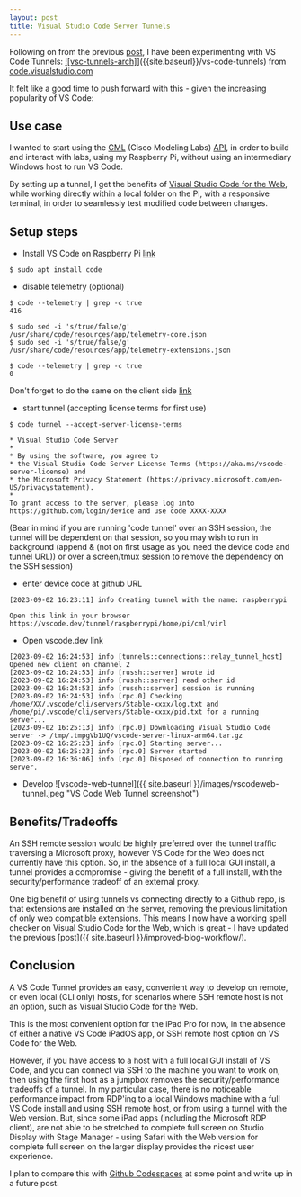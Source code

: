 ```yaml
---
layout: post
title: Visual Studio Code Server Tunnels
---
```


Following on from the previous [post]({{site.baseurl}}/improved-blog-workflow/), I have been experimenting with VS Code Tunnels:
[![vsc-tunnels-arch]](https://code.visualstudio.com/assets/docs/remote/vscode-server/server-arch-latest.png)]({{site.baseurl}}/vs-code-tunnels)
from [code.visualstudio.com](https://code.visualstudio.com/docs/remote/vscode-server)

It felt like a good time to push forward with this - given the increasing popularity of VS Code:
<blockquote class="twitter-tweet" data-lang="en"><p lang="en" dir="ltr"></p>
<a href="https://twitter.com/driscollis/status/1696897522122326159"></a>
</blockquote> <script async src="//platform.twitter.com/widgets.js" charset="utf-8"></script>

## Use case
I wanted to start using the [CML](https://www.cisco.com/c/en/us/products/cloud-systems-management/modeling-labs/index.html#~overview) (Cisco Modeling Labs) [API](https://developer.cisco.com/docs/virl2-client/), in order to build and interact with labs, using my Raspberry Pi, without using an intermediary Windows host to run VS Code.

By setting up a tunnel, I get the benefits of [Visual Studio Code for the Web](https://code.visualstudio.com/docs/editor/vscode-web), while working directly within a local folder on the Pi, with a responsive terminal, in order to seamlessly test modified code between changes.

## Setup steps
- Install VS Code on Raspberry Pi [link](https://code.visualstudio.com/docs/setup/raspberry-pi)

```
$ sudo apt install code
```

- disable telemetry (optional)

```
$ code --telemetry | grep -c true
416

$ sudo sed -i 's/true/false/g' /usr/share/code/resources/app/telemetry-core.json
$ sudo sed -i 's/true/false/g' /usr/share/code/resources/app/telemetry-extensions.json

$ code --telemetry | grep -c true
0
```

Don't forget to do the same on the client side [link](https://code.visualstudio.com/docs/getstarted/telemetry#_disable-telemetry-reporting)

- start tunnel (accepting license terms for first use)

```
$ code tunnel --accept-server-license-terms

* Visual Studio Code Server
*
* By using the software, you agree to
* the Visual Studio Code Server License Terms (https://aka.ms/vscode-server-license) and
* the Microsoft Privacy Statement (https://privacy.microsoft.com/en-US/privacystatement).
*
To grant access to the server, please log into https://github.com/login/device and use code XXXX-XXXX
```

(Bear in mind if you are running 'code tunnel' over an SSH session, the tunnel will be dependent on that session, so you may wish to run in background (append & (not on first usage as you need the device code and tunnel URL)) or over a screen/tmux session to remove the dependency on the SSH session)

- enter device code at github URL

```
[2023-09-02 16:23:11] info Creating tunnel with the name: raspberrypi

Open this link in your browser https://vscode.dev/tunnel/raspberrypi/home/pi/cml/virl
```

- Open vscode.dev link

```
[2023-09-02 16:24:53] info [tunnels::connections::relay_tunnel_host] Opened new client on channel 2
[2023-09-02 16:24:53] info [russh::server] wrote id
[2023-09-02 16:24:53] info [russh::server] read other id
[2023-09-02 16:24:53] info [russh::server] session is running
[2023-09-02 16:24:53] info [rpc.0] Checking /home/XX/.vscode/cli/servers/Stable-xxxx/log.txt and /home/pi/.vscode/cli/servers/Stable-xxxx/pid.txt for a running server...
[2023-09-02 16:25:13] info [rpc.0] Downloading Visual Studio Code server -> /tmp/.tmpgVb1UQ/vscode-server-linux-arm64.tar.gz
[2023-09-02 16:25:23] info [rpc.0] Starting server...
[2023-09-02 16:25:23] info [rpc.0] Server started
[2023-09-02 16:36:06] info [rpc.0] Disposed of connection to running server.
```

- Develop
![vscode-web-tunnel]({{ site.baseurl }}/images/vscodeweb-tunnel.jpeg "VS Code Web Tunnel screenshot")

## Benefits/Tradeoffs
An SSH remote session would be highly preferred over the tunnel traffic traversing a Microsoft proxy, however VS Code for the Web does not currently have this option. So, in the absence of a full local GUI install, a tunnel provides a compromise - giving the benefit of a full install, with the security/performance tradeoff of an external proxy. 

One big benefit of using tunnels vs connecting directly to a Github repo, is that extensions are installed on the server, removing the previous limitation of only web compatible extensions. This means I now have a working spell checker on Visual Studio Code for the Web, which is great - I have updated the previous [post]({{ site.baseurl }}/improved-blog-workflow/).

## Conclusion
A VS Code Tunnel provides an easy, convenient way to develop on remote, or even local (CLI only) hosts, for scenarios where SSH remote host is not an option, such as Visual Studio Code for the Web.

This is the most convenient option for the iPad Pro for now, in the absence of either a native VS Code iPadOS app, or SSH remote host option on VS Code for the Web.

However, if you have access to a host with a full local GUI install of VS Code, and you can connect via SSH to the machine you want to work on, then using the first host as a jumpbox removes the security/performance tradeoffs of a tunnel. In my particular case, there is no noticeable performance impact from RDP'ing to a local Windows machine with a full VS Code install and using SSH remote host, or from using a tunnel with the Web version. But, since some iPad apps (including the Microsoft RDP client), are not able to be stretched to complete full screen on Studio Display with Stage Manager - using Safari with the Web version for complete full screen on the larger display provides the nicest user experience.

I plan to compare this with [Github Codespaces](https://github.com/features/codespaces) at some point and write up in a future post.